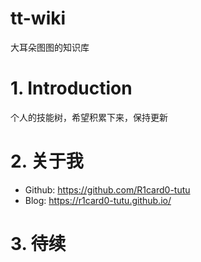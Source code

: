 # tt-wiki
大耳朵图图的知识库
# 1. Introduction

个人的技能树，希望积累下来，保持更新

# 2. 关于我

- Github: https://github.com/R1card0-tutu
- Blog: https://r1card0-tutu.github.io/

# 3. 待续
